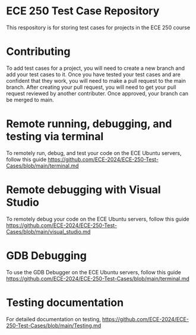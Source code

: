 # ECE 250 Test Case Repository
This respository is for storing test cases for projects in the ECE 250 course

# Contributing
To add test cases for a project, you will need to create a new branch and add your test cases to it. Once you have tested your test cases and are confident that they work, you will need to make a pull request to the main branch. After creating your pull request, you will need to get your pull request reviewed by another contributer. Once approved, your branch can be merged to main.

# Remote running, debugging, and testing via terminal
To remotely run, debug, and test your code on the ECE Ubuntu servers, follow this guide https://github.com/ECE-2024/ECE-250-Test-Cases/blob/main/terminal.md

# Remote debugging with Visual Studio
To remotely debug your code on the ECE Ubuntu servers, follow this guide https://github.com/ECE-2024/ECE-250-Test-Cases/blob/main/visual_studio.md

# GDB Debugging
To use the GDB Debugger on the ECE Ubuntu servers, follow this guide https://github.com/ECE-2024/ECE-250-Test-Cases/blob/main/terminal.md

# Testing documentation
For detailed documentation on testing, https://github.com/ECE-2024/ECE-250-Test-Cases/blob/main/Testing.md

